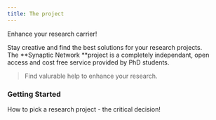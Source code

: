 ```yaml
---
title: The project
---
```



Enhance your research carrier!

Stay creative and find the best solutions for your research projects. The&nbsp;**Synaptic Network&nbsp;**project is a completely independant, open access and cost free service provided by PhD students.&nbsp;

> Find valurable help to enhance your research.&nbsp;

### Getting Started

How to pick a research project - the critical decision!

### &nbsp;